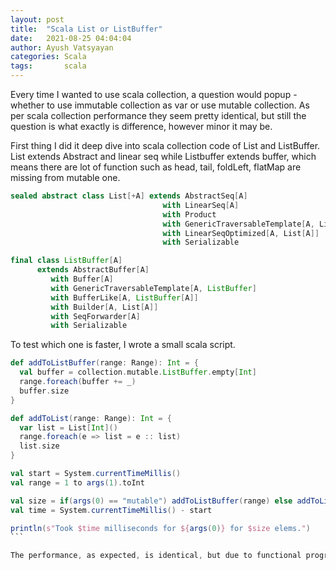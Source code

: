 ```yaml
---
layout: post
title:  "Scala List or ListBuffer"
date:   2021-08-25 04:04:04
author: Ayush Vatsyayan
categories: Scala
tags:	    scala
---
```


Every time I wanted to use scala collection, a question would popup - whether to use immutable collection as var or use mutable collection. 
As per scala collection performance they seem pretty identical, but still the question is what exactly is difference, however minor it may be.

First thing I did it deep dive into scala collection code of List and ListBuffer. List extends Abstract and linear seq while Listbuffer extends buffer, which means there are lot of function such as head, tail, foldLeft, flatMap are missing from mutable one.

```scala
sealed abstract class List[+A] extends AbstractSeq[A]
                                  with LinearSeq[A]
                                  with Product
                                  with GenericTraversableTemplate[A, List]
                                  with LinearSeqOptimized[A, List[A]]
                                  with Serializable
```
```scala
final class ListBuffer[A]
      extends AbstractBuffer[A]
         with Buffer[A]
         with GenericTraversableTemplate[A, ListBuffer]
         with BufferLike[A, ListBuffer[A]]
         with Builder[A, List[A]]
         with SeqForwarder[A]
         with Serializable
```


To test which one is faster, I wrote a small scala script.

````scala
def addToListBuffer(range: Range): Int = {
  val buffer = collection.mutable.ListBuffer.empty[Int]
  range.foreach(buffer += _)
  buffer.size
}

def addToList(range: Range): Int = {
  var list = List[Int]()
  range.foreach(e => list = e :: list)
  list.size
}

val start = System.currentTimeMillis()
val range = 1 to args(1).toInt

val size = if(args(0) == "mutable") addToListBuffer(range) else addToList(range)
val time = System.currentTimeMillis() - start

println(s"Took $time milliseconds for ${args(0)} for $size elems.")
```

The performance, as expected, is identical, but due to functional programming methods exposed it makes more sense to use immutable List as private var.
